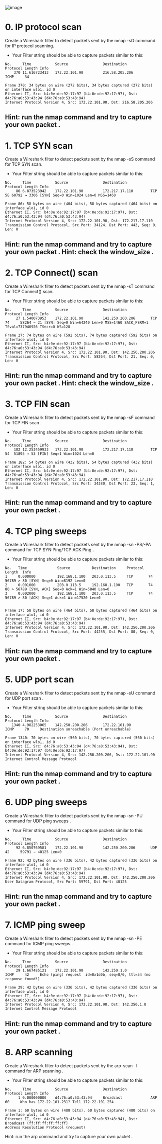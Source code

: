 ![image](images/1.png)

#  0. IP protocol scan 

Create a Wireshark filter to detect packets sent by the nmap -sO <target> command for IP protocol scanning.

- Your Filter string should be able to capture packets similar to this:
```
No.     Time           Source                Destination           Protocol Length Info
    370 11.616723413   172.22.101.90         216.58.205.206        ICMP     34     

Frame 370: 34 bytes on wire (272 bits), 34 bytes captured (272 bits) on interface wlo1, id 0
Ethernet II, Src: b4:0e:de:92:17:97 (b4:0e:de:92:17:97), Dst: d4:76:a0:53:43:94 (d4:76:a0:53:43:94)
Internet Protocol Version 4, Src: 172.22.101.90, Dst: 216.58.205.206
```
Hint: run the nmap command and try to capture your own packet .
---

#  1. TCP SYN scan 

Create a Wireshark filter to detect packets sent by the nmap -sS <target> command for TCP SYN scan.

- Your Filter string should be able to capture packets similar to this:
```
No.     Time           Source                Destination           Protocol Length Info
     86 6.873523942    172.22.101.90         172.217.17.110        TCP      58 60792 → 3306 [SYN] Seq=0 Win=1024 Len=0 MSS=1460

Frame 86: 58 bytes on wire (464 bits), 58 bytes captured (464 bits) on interface wlo1, id 0
Ethernet II, Src: b4:0e:de:92:17:97 (b4:0e:de:92:17:97), Dst: d4:76:a0:53:43:94 (d4:76:a0:53:43:94)
Internet Protocol Version 4, Src: 172.22.101.90, Dst: 172.217.17.110
Transmission Control Protocol, Src Port: 34124, Dst Port: 443, Seq: 0, Len: 0
```
Hint: run the nmap command and try to capture your own packet . Hint: check the window_size .
---

#  2. TCP Connect() scan 

Create a Wireshark filter to detect packets sent by the nmap -sT <target> command for TCP Connect() scan.

- Your Filter string should be able to capture packets similar to this:
```
No.     Time           Source                Destination           Protocol Length Info
     27 1.540073953    172.22.101.90         142.250.200.206       TCP      74     58264 → 21 [SYN] Seq=0 Win=64240 Len=0 MSS=1460 SACK_PERM=1 TSval=737940926 TSecr=0 WS=128

Frame 27: 74 bytes on wire (592 bits), 74 bytes captured (592 bits) on interface wlo1, id 0
Ethernet II, Src: b4:0e:de:92:17:97 (b4:0e:de:92:17:97), Dst: d4:76:a0:53:43:94 (d4:76:a0:53:43:94)
Internet Protocol Version 4, Src: 172.22.101.90, Dst: 142.250.200.206
Transmission Control Protocol, Src Port: 58264, Dst Port: 21, Seq: 0, Len: 0
```
Hint: run the nmap command and try to capture your own packet . Hint: check the window_size .
---

#  3. TCP FIN scan 

Create a Wireshark filter to detect packets sent by the nmap -sF <target> command for TCP FIN scan .

- Your Filter string should be able to capture packets similar to this:
```
No.     Time           Source                Destination           Protocol Length Info
    182 12.253459933   172.22.101.90         172.217.17.110        TCP  54  51895 → 53 [FIN] Seq=1 Win=1024 Len=0

Frame 182: 54 bytes on wire (432 bits), 54 bytes captured (432 bits) on interface wlo1, id 0
Ethernet II, Src: b4:0e:de:92:17:97 (b4:0e:de:92:17:97), Dst: d4:76:a0:53:43:94 (d4:76:a0:53:43:94)
Internet Protocol Version 4, Src: 172.22.101.90, Dst: 172.217.17.110
Transmission Control Protocol, Src Port: 34380, Dst Port: 23, Seq: 1, Len: 0
```
Hint: run the nmap command and try to capture your own packet .
---

#  4. TCP ping sweeps 
Create a Wireshark filter to detect packets sent by the nmap -sn -PS/-PA <subnet> command for TCP SYN Ping/TCP ACK Ping .

- Your Filter string should be able to capture packets similar to this:
```
No.   Time              Source          Destination     Protocol  Length  Info
1     0.000000          192.168.1.100   203.0.113.5     TCP       74      56789 > 80 [SYN] Seq=0 Win=8192 Len=0
2     0.001000          203.0.113.5     192.168.1.100   TCP       74      80 > 56789 [SYN, ACK] Seq=0 Ack=1 Win=5840 Len=0
3     0.002000          192.168.1.100   203.0.113.5     TCP       74      56789 > 80 [ACK] Seq=1 Ack=1 Win=17520 Len=0


Frame 17: 58 bytes on wire (464 bits), 58 bytes captured (464 bits) on interface wlo1, id 0
Ethernet II, Src: b4:0e:de:92:17:97 (b4:0e:de:92:17:97), Dst: d4:76:a0:53:43:94 (d4:76:a0:53:43:94)
Internet Protocol Version 4, Src: 172.22.101.90, Dst: 142.250.200.206
Transmission Control Protocol, Src Port: 44255, Dst Port: 80, Seq: 0, Len: 0
```
Hint: run the nmap command and try to capture your own packet .
---

#  5. UDP port scan 

Create a Wireshark filter to detect packets sent by the nmap -sU <target> command for UDP port scan .

- Your Filter string should be able to capture packets similar to this:
```
No.     Time           Source                Destination           Protocol Length Info
   1340 4.982253065    142.250.200.206       172.22.101.90         ICMP     70     Destination unreachable (Port unreachable)

Frame 1340: 70 bytes on wire (560 bits), 70 bytes captured (560 bits) on interface wlo1, id 0
Ethernet II, Src: d4:76:a0:53:43:94 (d4:76:a0:53:43:94), Dst: b4:0e:de:92:17:97 (b4:0e:de:92:17:97)
Internet Protocol Version 4, Src: 142.250.200.206, Dst: 172.22.101.90
Internet Control Message Protocol
```
Hint: run the nmap command and try to capture your own packet .
---

#  6. UDP ping sweeps 

Create a Wireshark filter to detect packets sent by the nmap -sn -PU <subnet> command for UDP ping sweeps .

- Your Filter string should be able to capture packets similar to this:
```
No.     Time           Source                Destination           Protocol Length Info
     92 6.850769581    172.22.101.90         142.250.200.206       UDP      42     59791 → 40125 Len=0

Frame 92: 42 bytes on wire (336 bits), 42 bytes captured (336 bits) on interface wlo1, id 0
Ethernet II, Src: b4:0e:de:92:17:97 (b4:0e:de:92:17:97), Dst: d4:76:a0:53:43:94 (d4:76:a0:53:43:94)
Internet Protocol Version 4, Src: 172.22.101.90, Dst: 142.250.200.206
User Datagram Protocol, Src Port: 59791, Dst Port: 40125
```
Hint: run the nmap command and try to capture your own packet .
---

#  7. ICMP ping sweep 

Create a Wireshark filter to detect packets sent by the nmap -sn -PE <subnet> command for ICMP ping sweeps .

- Your Filter string should be able to capture packets similar to this:
```
No.     Time           Source                Destination           Protocol Length Info
     29 1.667485121    172.22.101.90         142.250.1.0           ICMP     42     Echo (ping) request  id=0x1d0b, seq=0/0, ttl=54 (no response found!)

Frame 29: 42 bytes on wire (336 bits), 42 bytes captured (336 bits) on interface wlo1, id 0
Ethernet II, Src: b4:0e:de:92:17:97 (b4:0e:de:92:17:97), Dst: d4:76:a0:53:43:94 (d4:76:a0:53:43:94)
Internet Protocol Version 4, Src: 172.22.101.90, Dst: 142.250.1.0
Internet Control Message Protocol
```
Hint: run the nmap command and try to capture your own packet .
---

#  8. ARP scanning 

Create a Wireshark filter to detect packets sent by the arp-scan -l command for ARP scanning .

- Your Filter string should be able to capture packets similar to this:
```
No.     Time           Source                Destination           Protocol Length Info
      1 0.000000000    d4:76:a0:53:43:94     Broadcast             ARP      60     Who has 172.22.101.231? Tell 172.22.101.254

Frame 1: 60 bytes on wire (480 bits), 60 bytes captured (480 bits) on interface wlo1, id 0
Ethernet II, Src: d4:76:a0:53:43:94 (d4:76:a0:53:43:94), Dst: Broadcast (ff:ff:ff:ff:ff:ff)
Address Resolution Protocol (request)
```
Hint: run the arp command and try to capture your own packet .

